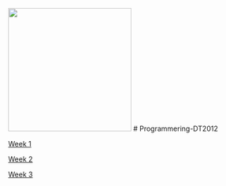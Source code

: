 


<img src="[https://github.com/favicon.ico](https://upload.wikimedia.org/wikipedia/en/thumb/3/30/Java_programming_language_logo.svg/1200px-Java_programming_language_logo.svg.png)" width="250">
# Programmering-DT2012

[Week 1](https://github.com/KevinOW/Programmering-DT2012/tree/main/Week-1)

[Week 2](https://github.com/KevinOW/Programmering-DT2012/tree/main/Week-2)

[Week 3](https://github.com/KevinOW/Programmering-DT2012/tree/main/Week-3)


